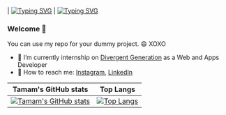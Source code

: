 | [![Typing SVG](https://readme-typing-svg.herokuapp.com/?font=menlo&color=000000&size=30&height=80&lines=✨+Risda+Tamam+Aljava+✨;Mobile+Developer;Junior+Full+Stack+Developer;Freelancer+Upwork)](https://git.io/typing-svg) | [![Typing SVG](https://readme-typing-svg.herokuapp.com/?font=menlo&color=ffffff&size=30&height=80&lines=✨+Risda+Tamam+Aljava+✨;Mobile+Developer;Junior+Full+Stack+Developer;Freelancer+Upwork)](https://git.io/typing-svg)

### Welcome 👋

You can use my repo for your dummy project. 😄 XOXO

- 🔭 I’m currently internship on [Divergent Generation](https://www.divergen.yaasmin.or.id/) as a Web and Apps Developer
- 💬 How to reach me: [Instagram](https://www.instagram.com/_risdatamamal/), [LinkedIn](https://www.linkedin.com/in/risdatamamal/)

| Tamam's GitHub stats | Top Langs |
| --- | --- |
| [![Tamam's GitHub stats](https://github-readme-stats.vercel.app/api?username=risdatamamal&show_icons=true&hide_border=true&count_private=true&include_all_commits=true)](https://github.com/risdatamamal) | [![Top Langs](https://github-readme-stats.vercel.app/api/top-langs/?username=risdatamamal&langs_count=8&layout=compact&show_icons=true&hide_border=true&count_private=true&include_all_commits=true)](https://github.com/risdatamamal/github-readme-stats)


<!--
**risdatamamal/risdatamamal** is a ✨ _special_ ✨ repository because its `README.md` (this file) appears on your GitHub profile.

Here are some ideas to get you started:

- 🔭 I’m currently working on ...
- 🌱 I’m currently learning ...
- 👯 I’m looking to collaborate on ...
- 🤔 I’m looking for help with ...
- 💬 Ask me about ...
- 📫 How to reach me: ...
- 😄 Pronouns: ...
- ⚡ Fun fact: ...
-->
